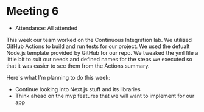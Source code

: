 # Meeting 6

- Attendance: All attended

This week our team worked on the Continuous Integration lab. We utilized GitHub Actions to build and run tests for our project. We used the defualt Node.js template provided by GitHub for our repo. We tweaked the yml file a little bit to suit our needs and defined names for the steps we executed so that it was easier to see them from the Actions summary.

Here's what I'm planning to do this week:
- Continue looking into Next.js stuff and its libraries
- Think ahead on the mvp features that we will want to implement for our app